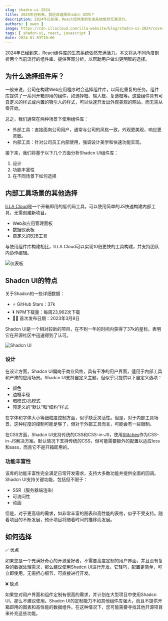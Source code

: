 ```yaml
---
slug: shadcn-ui-2024
title: 2024年已到来，我应该选择Shadcn UI吗？
description: 2024年已到来，React组件库的生态系统依然充满活力。
authors: [ owen ]
image: https://cdn.illacloud.com/illa-website/blog/shadcn-ui-2024/cover.png
tags: [ shadcn-ui, react, javascript ]
date: 2024-01-03T10:00
---
```


2024年已经到来，React组件库的生态系统依然充满活力。本文将从不同角度剖析两个当前流行的组件库，提供客观分析，以帮助用户做出更明智的选择。

## 为什么选择组件库？

一般来说，公司在构建Web应用程序时会选择组件库，以简化重复的任务。组件库提供了一系列开箱即用的组件，如选择框、输入框、复选框等。这些组件具有可自定义的样式或内置的吸引人的样式，可以快速开发出外观美观的网站，而无需从零开始。

总之，我们通常在两种场景下使用组件库：

- 外部工具：直接面向公司用户，通常与公司的风格一致，外观更美观，响应更灵敏。
- 内部工具：针对公司员工内部使用，强调设计美学和快速功能实现。

接下来，我们将基于以下几个方面分析Shadcn UI组件库：

1. 设计
2. 功能丰富性
3. 在不同场景下如何选择

## 内部工具场景的其他选择

[ILLA Cloud](https://illacloud.com/)是一个开箱即用的低代码工具，可以使用简单的JS快速构建内部工具，无需创建新项目。

- Web和应用管理面板
- 数据仪表板
- 自定义的B2B工具

与使用组件库构建相比，ILLA Cloud可以实现10倍更快的工具构建，并支持团队内协作编辑。

![仪表板](https://cdn.illacloud.com/illa-website/blog/shadcn-ui-2024/dashboard.png)

## Shadcn UI的特点

关于Shadcn的一些详细数据：

- ⭐ GitHub Stars：37k
- ⏬ NPM下载量：每周23,962次下载
- 💪🏼 首次发布日期：2023年3月8日

Shadcn UI是一个相对较新的项目，在不到一年的时间内获得了37k的星标，表明它在开源社区中迅速得到了认可。

![Shadcn UI](https://cdn.illacloud.com/illa-website/blog/shadcn-ui-2024/shadcn-ui.png)

### 设计

在设计方面，Shadcn UI偏向于商业风格，具有干净的用户界面，适用于内部工具和严肃的应用场景。Shadcn UI支持自定义主题，但似乎只提供以下自定义选项：

- 颜色
- 边框半径
- 暗模式/亮模式
- 预定义的“默认”和“纽约”样式

在字体和字体大小等细粒度控制方面，似乎缺乏灵活性。但是，对于内部工具场景，这种程度的控制可能足够了，但对于外部工具而言，可能会有一些限制。

在CSS方面，Shadcn UI支持传统的CSS和CSS-in-JS，使用[Stitches](https://stitches.dev/)作为CSS-in-JS解决方案。默认情况下支持传统的CSS，但可能需要额外的配置以适应less和sass，而且它不是开箱即用的。

### 功能丰富性

该库的功能丰富性完全满足日常开发需求，支持大多数功能并提供全面的回调。Shadcn UI支持关键功能，包括但不限于：

- SSR（服务器端渲染）
- 可访问性
- 动画

但是，对于更高级的需求，如非常丰富的图表和高性能的表格，似乎不受支持。随着项目的不断发展，预计项目将随着时间的推移而发展。

## 如何选择

✅ 优点

如果您是一个充满好奇心的开源爱好者，不需要高度定制的用户界面，并且没有复杂的数据处理需求，那么建议使用Shadcn UI进行开发。它轻巧，配置更简单，可立即使用，无需担心细节，可直接进行开发。

❌ 缺点

如果您对用户界面和组件定制有很高的需求，并计划在大型项目中使用Shadcn UI，那么不建议使用。Shadcn UI的定制能力不如其他组件库强大，而且不提供开箱即用的图表和高性能的数据组件。在这种情况下，您可能需要寻找其他开源项目来补充这些功能。
